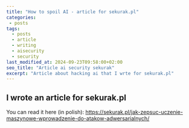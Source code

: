 ```yaml
---
title: "How to spoil AI - article for sekurak.pl"
categories:
 - posts
tags:
  - posts
  - article
  - writing
  - aisecurity
  - security
last_modified_at: 2024-09-23T09:58:00+02:00
seo_title: "Article ai security sekurak"
excerpt: "Article about hacking ai that I wrte for sekurak.pl"
---
```



## I wrote an article for sekurak.pl 

You can read it here (in polish): https://sekurak.pl/jak-zepsuc-uczenie-maszynowe-wprowadzenie-do-atakow-adwersarialnych/

